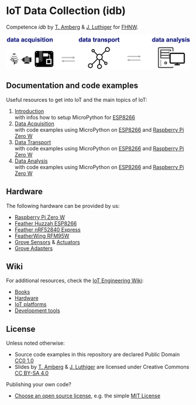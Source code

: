 # IoT Data Collection (idb)
Competence *idb* by [T. Amberg](https://twitter.com/tamberg) & [J. Luthiger](https://www.fhnw.ch/en/people/juerg-luthiger) for [FHNW](https://www.fhnw.ch/).

<img src="introduction/iot-big-picture.jpeg">

## Documentation and code examples
Useful resources to get into IoT and the main topics of IoT:

1. [Introduction](introduction/README.md)  
   with infos how to setup MicroPython for [ESP8266](https://github.com/tamberg/fhnw-iot/wiki/Feather-Huzzah-ESP8266)
2. [Data Acquisition](data-acquisition/README.md)  
    with code examples using MicroPython on [ESP8266](https://github.com/tamberg/fhnw-iot/wiki/Feather-Huzzah-ESP8266) and [Raspberry Pi Zero W](https://github.com/tamberg/fhnw-iot/wiki/Raspberry-Pi-Zero-W)
2. [Data Transport](data-transaport/README.md)  
    with code examples using MicroPython on [ESP8266](https://github.com/tamberg/fhnw-iot/wiki/Feather-Huzzah-ESP8266) and [Raspberry Pi Zero W](https://github.com/tamberg/fhnw-iot/wiki/Raspberry-Pi-Zero-W)
2. [Data Analysis](data-analysis/README.md)  
    with code examples using MicroPython on [ESP8266](https://github.com/tamberg/fhnw-iot/wiki/Feather-Huzzah-ESP8266) and [Raspberry Pi Zero W](https://github.com/tamberg/fhnw-iot/wiki/Raspberry-Pi-Zero-W)

## Hardware
The following hardware can be provided by us:

* [Raspberry Pi Zero W](https://github.com/tamberg/fhnw-iot/wiki/Raspberry-Pi-Zero-W)
* [Feather Huzzah ESP8266](https://github.com/tamberg/fhnw-iot/wiki/Feather-Huzzah-ESP8266)
* [Feather nRF52840 Express](https://github.com/tamberg/fhnw-iot/wiki/Feather-nRF52840-Express)
* [FeatherWing RFM95W](https://github.com/tamberg/fhnw-iot/wiki/FeatherWing-RFM95W)
* [Grove Sensors](https://github.com/tamberg/fhnw-iot/wiki/Grove-Sensors) & [Actuators](https://github.com/tamberg/fhnw-iot/wiki/Grove-Actuators)
* [Grove Adapters](https://github.com/tamberg/fhnw-iot/wiki/Grove-Adapters)

## Wiki
For additional resources, check the [IoT Engineering Wiki](https://github.com/tamberg/fhnw-iot/wiki):

* [Books](https://github.com/tamberg/fhnw-iot/wiki/IoT-Books)
* [Hardware](https://github.com/tamberg/fhnw-iot/wiki#hardware)
* [IoT platforms](https://github.com/tamberg/fhnw-iot/wiki#iot-platforms)
* [Development tools](https://github.com/tamberg/fhnw-iot/wiki#development-tools)

## License

Unless noted otherwise:

* Source code examples in this repository are declared Public Domain [CC0 1.0](https://creativecommons.org/publicdomain/zero/1.0/)
* Slides by [T. Amberg](https://twitter.com/tamberg) & [J. Luthiger](https://www.fhnw.ch/en/people/juerg-luthiger) are licensed under Creative Commons [CC BY-SA 4.0](https://creativecommons.org/licenses/by-sa/4.0/)

Publishing your own code?

* [Choose an open source license](https://choosealicense.com/), e.g. the simple [MIT License](https://choosealicense.com/licenses/mit/)

